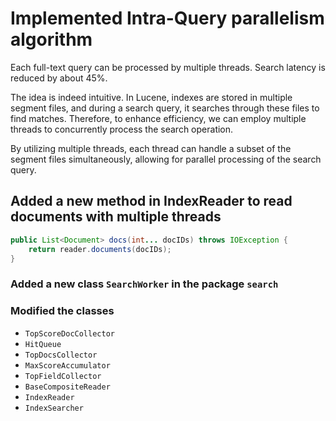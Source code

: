 # Implemented Intra-Query parallelism algorithm

Each full-text query can be processed by multiple threads. Search latency is reduced by about 45%.

The idea is indeed intuitive. In Lucene, indexes are stored in multiple segment files, and during a search query, it searches through these files to find matches. Therefore, to enhance efficiency, we can employ multiple threads to concurrently process the search operation.

By utilizing multiple threads, each thread can handle a subset of the segment files simultaneously, allowing for parallel processing of the search query. 

## Added a new method in IndexReader to read documents with multiple threads
```java
public List<Document> docs(int... docIDs) throws IOException {
    return reader.documents(docIDs);
}
```


### Added a new class `SearchWorker` in the package `search`

### Modified the classes 
* `TopScoreDocCollector`
* `HitQueue`
* `TopDocsCollector`
* `MaxScoreAccumulator`
* `TopFieldCollector`
* `BaseCompositeReader`
* `IndexReader`
* `IndexSearcher`